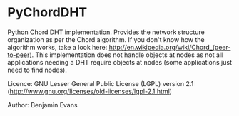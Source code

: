 PyChordDHT
==========

Python Chord DHT implementation. Provides the network structure organization as per the Chord algorithm. If you don't know how the algorithm works, take a look here: http://en.wikipedia.org/wiki/Chord_(peer-to-peer). This implementation does not handle objects at nodes as not all applications needing a DHT require objects at nodes (some applications just need to find nodes).

Licence: GNU Lesser General Public License (LGPL) version 2.1 (http://www.gnu.org/licenses/old-licenses/lgpl-2.1.html)

Author: Benjamin Evans
